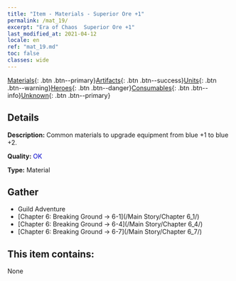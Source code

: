 ```yaml
---
title: "Item - Materials - Superior Ore +1"
permalink: /mat_19/
excerpt: "Era of Chaos  Superior Ore +1"
last_modified_at: 2021-04-12
locale: en
ref: "mat_19.md"
toc: false
classes: wide
---
```

 [Materials](/){: .btn .btn--primary}[Artifacts](/Artifacts/){: .btn .btn--success}[Units](/Units/){: .btn .btn--warning}[Heroes](/Heroes/){: .btn .btn--danger}[Consumables](/Consumables/){: .btn .btn--info}[Unknown](/Unknown/){: .btn .btn--primary}

## Details
 **Description:** Common materials to upgrade equipment from blue +1 to blue +2.

 **Quality:** <span style="color: #0000CD">OK</span>

 **Type:** Material

## Gather

*    Guild Adventure 
*    [Chapter 6: Breaking Ground -> 6-1](/Main Story/Chapter 6_1/) 
*    [Chapter 6: Breaking Ground -> 6-4](/Main Story/Chapter 6_4/) 
*    [Chapter 6: Breaking Ground -> 6-7](/Main Story/Chapter 6_7/) 

## This item contains:

  None

